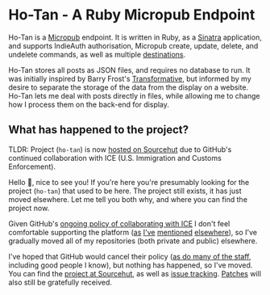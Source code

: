 # Ho-Tan - A Ruby Micropub Endpoint

Ho-Tan is a [Micropub](http://micropub.rocks/) endpoint. It is written in Ruby, as a [Sinatra](http://sinatrarb.com/) application, and supports IndieAuth authorisation, Micropub create, update, delete, and undelete commands, as well as multiple [destinations](https://indieweb.org/destination).

Ho-Tan stores all posts as JSON files, and requires no database to run. It was initially inspired by Barry Frost's [Transformative](https://github.com/barryf/transformative), but informed by my desire to separate the storage of the data from the display on a website. Ho-Tan lets me deal with posts directly in files, while allowing me to change how I process them on the back-end for display.

## What has happened to the project?

TLDR: Project (`ho-tan`) is now [hosted on Sourcehut](https://code.deeden.co.uk/ho-tan) due to GitHub's continued collaboration with ICE (U.S. Immigration and Customs Enforcement).

Hello :wave:, nice to see you! If you're here you're presumably looking for the project (`ho-tan`) that used to be here. The project still exists, it has just moved elsewhere. Let me tell you both why, and where you can find the project now.

Given GitHub's [ongoing policy of collaborating with ICE](https://thenextweb.com/politics/2019/10/09/github-microsoft-trump-ice-contract/) I don't feel comfortable supporting the platform ([as](https://deeden.co.uk/notes/2019/10/24/085956/) [I've](https://deeden.co.uk/notes/2019/11/15/094544/) [mentioned](https://deeden.co.uk/notes/2019/11/20/160118/) [elsewhere](https://deeden.co.uk/notes/2020/04/14/165427/)), so I've gradually moved all of my repositories (both private and public) elsewhere.

I've hoped that GitHub would cancel their policy ([as do many of the staff](https://www.washingtonpost.com/context/letter-from-github-employees-to-ceo-about-the-company-s-ice-contract/fb280de9-2bc3-40d5-b1a5-e3b954bf0d25/), including good people I know), but nothing has happened, so I've moved. You can find the [project at Sourcehut](https://code.deeden.co.uk/ho-tan), as well as [issue tracking](https://code.deeden.co.uk/ho-tan/issues). [Patches](https://code.deeden.co.uk/ho-tan/patches) will also still be gratefully received.